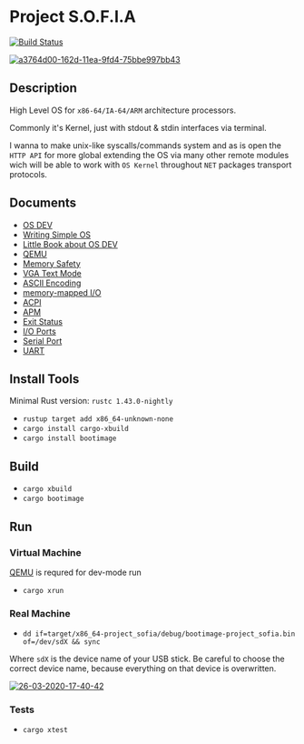 # Project S.O.F.I.A

[![Build Status](https://travis-ci.com/razor-team/project-sofia.svg?branch=master)](https://travis-ci.com/razor-team/project-sofia)

<a href="https://imgbb.com/"><img src="https://i.ibb.co/ryRzVmB/a3764d00-162d-11ea-9fd4-75bbe997bb43.jpg" alt="a3764d00-162d-11ea-9fd4-75bbe997bb43" border="0"></a>

## Description

High Level OS for `x86-64/IA-64/ARM` architecture processors.

Commonly it's Kernel, just with stdout & stdin interfaces via terminal.

I wanna to make unix-like syscalls/commands system and as is open the `HTTP API` for more global extending the OS via many other remote modules wich will be able to work with `OS Kernel` throughout `NET` packages transport protocols.

## Documents

* [OS DEV](https://wiki.osdev.org/Expanded_Main_Page)
* [Writing Simple OS](https://www.cs.bham.ac.uk/~exr/lectures/opsys/10_11/lectures/os-dev.pdf)
* [Little Book about OS DEV](https://littleosbook.github.io/)
* [QEMU](https://www.qemu.org/)
* [Memory Safety](https://en.wikipedia.org/wiki/Memory_safety)
* [VGA Text Mode](https://en.wikipedia.org/wiki/VGA-compatible_text_mode)
* [ASCII Encoding](https://en.wikipedia.org/wiki/ASCII)
* [memory-mapped I/O](https://en.wikipedia.org/wiki/Memory-mapped_I/O)
* [ACPI](https://wiki.osdev.org/ACPI)
* [APM](https://wiki.osdev.org/APM)
* [Exit Status](https://en.wikipedia.org/wiki/Exit_status)
* [I/O Ports](https://wiki.osdev.org/I/O_Ports#The_list)
* [Serial Port](https://en.wikipedia.org/wiki/Serial_port)
* [UART](https://en.wikipedia.org/wiki/Universal_asynchronous_receiver-transmitter)

## Install Tools

Minimal Rust version: `rustc 1.43.0-nightly`

* `rustup target add x86_64-unknown-none`
* `cargo install cargo-xbuild`
* `cargo install bootimage`

## Build

* `cargo xbuild`
* `cargo bootimage`

## Run

### Virtual Machine

[QEMU](https://www.qemu.org/) is requred for dev-mode run

* `cargo xrun`

### Real Machine

* `dd if=target/x86_64-project_sofia/debug/bootimage-project_sofia.bin of=/dev/sdX && sync`

Where `sdX` is the device name of your USB stick. Be careful to choose the correct device name, because everything on that device is overwritten.

<a href="https://ibb.co/5n6Ln4z"><img src="https://i.ibb.co/1dLTdQp/26-03-2020-17-40-42.png" alt="26-03-2020-17-40-42" border="0"></a>

### Tests

* `cargo xtest`
